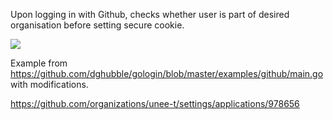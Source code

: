Upon logging in with Github, checks whether user is part of desired
organisation before setting secure cookie.

<img src="https://media.dev.unee-t.com/2019-02-18/internal-app.gif">

Example from
https://github.com/dghubble/gologin/blob/master/examples/github/main.go with
modifications.

https://github.com/organizations/unee-t/settings/applications/978656
